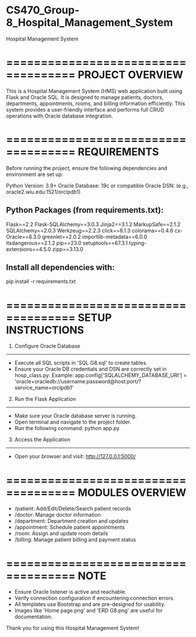 # CS470_Group-8_Hospital_Management_System
Hospital Management System

====================================
PROJECT OVERVIEW
====================================
This is a Hospital Management System (HMS) web application built using Flask and Oracle SQL. 
It is designed to manage patients, doctors, departments, appointments, rooms, and billing 
information efficiently. This system provides a user-friendly interface and performs full 
CRUD operations with Oracle database integration.

====================================
REQUIREMENTS
====================================
Before running the project, ensure the following dependencies and environment are set up:

Python Version: 3.9+
Oracle Database: 19c or compatible
Oracle DSN: (e.g., oracle2.wiu.edu:1521/orclpdb1)

Python Packages (from requirements.txt):
----------------------------------------
Flask==2.2
Flask-SQLAlchemy==3.0.3
Jinja2==3.1.2
MarkupSafe==2.1.2
SQLAlchemy==2.0.3
Werkzeug==2.2.3
click==8.1.3
colorama==0.4.6
cx-Oracle==8.3.0
greenlet==2.0.2
importlib-metadata==6.0.0
itsdangerous==2.1.2
pip==23.0
setuptools==67.3.1
typing-extensions==4.5.0
zipp==3.13.0

Install all dependencies with:
----------------------------------------
pip install -r requirements.txt

====================================
SETUP INSTRUCTIONS
====================================

1. Configure Oracle Database
----------------------------
- Execute all SQL scripts in 'SQL G8.sql' to create tables.
- Ensure your Oracle DB credentials and DSN are correctly set in hosp_class.py:
  Example:
  app.config['SQLALCHEMY_DATABASE_URI'] = 'oracle+oracledb://username:password@host:port/?service_name=orclpdb1'

2. Run the Flask Application
----------------------------
- Make sure your Oracle database server is running.
- Open terminal and navigate to the project folder.
- Run the following command:
  python app.py

3. Access the Application
----------------------------
- Open your browser and visit:
  http://127.0.0.1:5000/

====================================
MODULES OVERVIEW
====================================
- /patient: Add/Edit/Delete/Search patient records
- /doctor: Manage doctor information
- /department: Department creation and updates
- /appointment: Schedule patient appointments
- /room: Assign and update room details
- /billing: Manage patient billing and payment status

====================================
NOTE
====================================
- Ensure Oracle listener is active and reachable.
- Verify connection configuration if encountering connection errors.
- All templates use Bootstrap and are pre-designed for usability.
- Images like 'Home page.png' and 'ERD G8.png' are useful for documentation.

Thank you for using this Hospital Management System!
